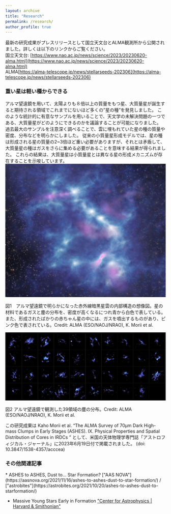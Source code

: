 ```yaml
---
layout: archive
title: "Research"
permalink: /research/
author_profile: true
---
```

     
最新の研究成果がプレスリリースとして国立天文台とALMA観測所から公開されました。詳しくは以下のリンクからご覧ください。 <br>
国立天文台: [https://www.nao.ac.jp/news/science/2023/20230620-alma.html](https://www.nao.ac.jp/news/science/2023/20230620-alma.html) <br>
ALMA[https://alma-telescope.jp/news/stellarseeds-202306](https://alma-telescope.jp/news/stellarseeds-202306) <br>

<h3>重い星は軽い種からできる</h3> 
アルマ望遠鏡を用いて、太陽よりも８倍以上の質量をもつ星、大質量星が誕生すると期待される領域でこれまでにないほど多くの”星の種”を発見しました。
このような統計的に有意なサンプルを用いることで、天文学の未解決問題の一つである、大質量星がどのようにできるのかを議論することが可能になりました。
過去最大のサンプルを注意深く調べることで、雲に埋もれていた星の種の質量や密度、分布などを明らかにしました。
従来の小質量星形成モデルでは、星の種は形成される星の質量の2~3倍ほど重い必要がありますが、それとは矛盾して、大質量星の種はガスをさらに集める必要があることを意味する結果が得られました。
これらの結果は、大質量星は小質量星とは異なる星の形成メカニズムが存在することを示唆しています。 
<img src="ASHESIX_press1.jpg" height="30%">
<p>図1　アルマ望遠鏡で明らかになった赤外線暗黒星雲の内部構造の想像図。星の材料であるガスと塵の分布を、密度が高くなるにつれ青から白色で表している。また、形成されたばかりの赤ちゃん星の中には、ガスを噴出するものがあり、ピンク色で表されている。Credit: ALMA (ESO/NAOJ/NRAO), K. Morii et al.</p>

<img src="ASHESIX_press2.png">
<p>図2 アルマ望遠鏡で観測した39領域の塵の分布。Credit: ALMA (ESO/NAOJ/NRAO), K. Morii et al. </p> 

この研究成果は Kaho Morii et al. “The ALMA Survey of 70μm Dark High-mass Clumps in Early Stages (ASHES). IX. Physical Properties and Spatial Distribution of Cores in IRDCs ” として、米国の天体物理学専門誌「アストロフィジカル・ジャーナル」に2023年6月19日付で掲載されました。 (doi: 10.3847/1538-4357/acccea) <br>


<h3>その他関連記事</h3> 
* ASHES to ASHES, Dust to… Star Formation? ["AAS NOVA"](https://aasnova.org/2021/11/16/ashes-to-ashes-dust-to-star-formation/) / ["astrobites"](https://astrobites.org/2021/10/20/ashes-to-ashes-dust-to-starformation/) <br>

* Massive Young Stars Early in Formation 
["Center for Astrophysics | Harvard & Smithonian"](https://www.cfa.harvard.edu/news/massive-young-stars-early-formation)
